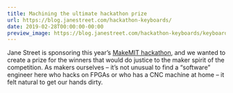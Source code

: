 ```yaml
---
title: Machining the ultimate hackathon prize
url: https://blog.janestreet.com/hackathon-keyboards/
date: 2019-02-28T00:00:00-00:00
preview_image: https://blog.janestreet.com/hackathon-keyboards/keyboard.jpg
---
```


<p>Jane Street is sponsoring this year’s <a href="https://makemit.org">MakeMIT
hackathon</a>, and we wanted to create a prize for
the winners that would do justice to the maker spirit of the
competition. As makers ourselves – it’s not unusual to find a
“software” engineer here who hacks on FPGAs or who has a CNC machine
at home – it felt natural to get our hands dirty.</p>
